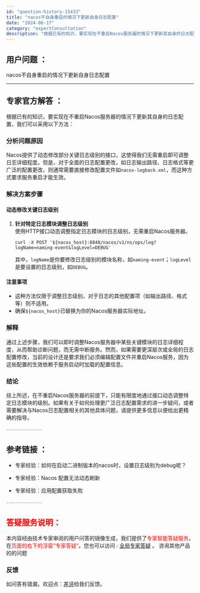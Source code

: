 ```yaml
---
id: "question-history-15433"
title: "nacos不自身重启的情况下更新自身日志配置"
date: "2024-06-17"
category: "expertConsultation"
description: "根据已有的知识，要实现在不重启Nacos服务器的情况下更新其自身的日志配置，我们可以采用以下方法：### 分析问题原因Nacos提供了动态修改部分关键日志级别的接口，这使得我们无需重启即可调整日志详细程度。但是，对于全面的日志配置更改，如日志输出路径、日志格式等更广泛的配置更改，则通常需要直接修改配"
---
```


## 用户问题 ： 
 nacos不自身重启的情况下更新自身日志配置  

---------------
## 专家官方解答 ：

根据已有的知识，要实现在不重启Nacos服务器的情况下更新其自身的日志配置，我们可以采用以下方法：

### 分析问题原因
Nacos提供了动态修改部分关键日志级别的接口，这使得我们无需重启即可调整日志详细程度。但是，对于全面的日志配置更改，如日志输出路径、日志格式等更广泛的配置更改，则通常需要直接修改配置文件如`nacos-logback.xml`，而这种方式要求服务重启才能生效。

### 解决方案步骤
#### 动态修改关键日志级别
1. **针对特定日志模块调整日志级别**  
   使用HTTP接口动态调整指定日志模块的日志级别，无需重启Nacos服务器。
   ```shell
   curl -X POST '${nacos_host}:8848/nacos/v1/ns/ops/log?logName=naming-event&logLevel=DEBUG'
   ```
   其中，`logName`是你要修改日志级别的模块名称，如`naming-event`；`logLevel`是要设置的日志级别，如`DEBUG`。

#### 注意事项
- 这种方法仅限于调整日志级别，对于日志的其他配置项（如输出路径、格式等）则不适用。
- 确保`${nacos_host}`已替换为你的Nacos服务器实际地址。

### 解释
通过上述步骤，我们可以即时调整Nacos服务器中某些关键模块的日志详细程度，从而帮助诊断问题，而无需中断服务。然而，如果需要更深层次或全局的日志配置修改，当前的设计还是要求我们必须编辑配置文件并重启Nacos服务，因为这些配置的生效依赖于服务启动时加载的配置信息。

### 结论
综上所述，在不重启Nacos服务器的前提下，只能有限度地通过接口动态调整特定日志模块的级别。如果有关于如何处理更广泛日志配置需求的进一步疑问，或者需要解决与Nacos日志配置相关的其他具体问题，请提供更多信息以便给出更精确的指导。


<font color="#949494">---------------</font> 


## 参考链接 ：

* 专家经验：如何在启动二进制版本的nacos时，设置日志级别为debug呢？ 
 
 * 专家经验：Nacos 配置无法动态刷新 
 
 * 专家经验：应用配置获取失败 


 <font color="#949494">---------------</font> 
 


## <font color="#FF0000">答疑服务说明：</font> 

本内容经由技术专家审阅的用户问答的镜像生成，我们提供了<font color="#FF0000">专家智能答疑服务</font>，在<font color="#FF0000">页面的右下的浮窗”专家答疑“</font>。您也可以访问 : [全局专家答疑](https://answer.opensource.alibaba.com/docs/intro) 。 咨询其他产品的的问题

### 反馈
如问答有错漏，欢迎点：[差评](https://ai.nacos.io/user/feedbackByEnhancerGradePOJOID?enhancerGradePOJOId=15503)给我们反馈。
